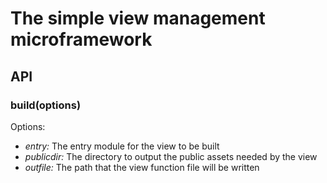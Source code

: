 # The simple view management microframework

## API

### build(options)

Options:

- *entry:* The entry module for the view to be built
- *publicdir:* The directory to output the public assets needed by the view
- *outfile:* The path that the view function file will be written
